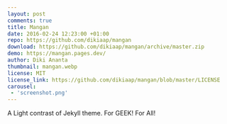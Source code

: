 ```yaml
---
layout: post
comments: true
title: Mangan
date: 2016-02-24 12:23:00 +01:00
repo: https://github.com/dikiaap/mangan
download: https://github.com/dikiaap/mangan/archive/master.zip
demo: https://mangan.pages.dev/
author: Diki Ananta
thumbnail: mangan.webp
license: MIT
license_link: https://github.com/dikiaap/mangan/blob/master/LICENSE
carousel:
 - 'screenshot.png'
---
```


A Light contrast of Jekyll theme. For GEEK! For All!
